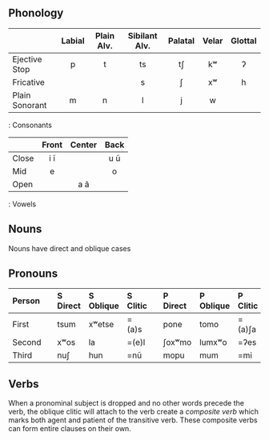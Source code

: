 
## Phonology

|                | Labial | Plain Alv. | Sibilant Alv. | Palatal | Velar | Glottal |
| :---           | :---:  | :---:      | :---:         | :---:   | :---: | :---:   |
| Ejective Stop  | p      | t          | ts            | tʃ      | kʷ    | ʔ       |
| Fricative      |        |            | s             | ʃ       | xʷ    | h       |
| Plain Sonorant | m      | n          | l             | j       | w     |         |
: Consonants

|       | Front | Center | Back  |
| ---   | :---: | :---:  | :---: |
| Close | i ĩ   |        | u ũ   |
| Mid   | e     |        | o     |
| Open  |       | a ã    |       |
: Vowels

## Nouns

Nouns have direct and oblique cases

## Pronouns

| Person |   | S Direct | S Oblique | S Clitic |   | P Direct | P Oblique | P Clitic |
| :---   |---| :---     | :---      | :---     |---| :---     | :---      | :---     |
| First  |   | tsum     | xʷetse    | =(a)s    |   | pone     | tomo      | =(a)ʃa   |
| Second |   | xʷos     | la        | =(e)l    |   | ʃoxʷmo   | lumxʷo    | =ʔes     |
| Third  |   | nuʃ      | hun       | =nũ      |   | mopu     | mum       | =mi      |

## Verbs

When a pronominal subject is dropped and no other words precede the verb, the oblique clitic will attach to the verb create a *composite verb* which marks both agent and patient of the transitive verb.  These composite verbs can form entire clauses on their own.
